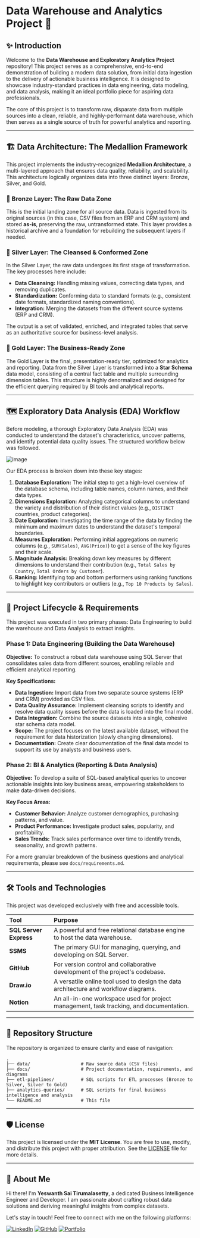 # Data Warehouse and Analytics Project 🚀

## ✨ Introduction

Welcome to the **Data Warehouse and Exploratory Analytics Project** repository! This project serves as a comprehensive, end-to-end demonstration of building a modern data solution, from initial data ingestion to the delivery of actionable business intelligence. It is designed to showcase industry-standard practices in data engineering, data modeling, and data analysis, making it an ideal portfolio piece for aspiring data professionals.

The core of this project is to transform raw, disparate data from multiple sources into a clean, reliable, and highly-performant data warehouse, which then serves as a single source of truth for powerful analytics and reporting.

---

## 🏗️ Data Architecture: The Medallion Framework

This project implements the industry-recognized **Medallion Architecture**, a multi-layered approach that ensures data quality, reliability, and scalability. This architecture logically organizes data into three distinct layers: Bronze, Silver, and Gold.

### 🥉 Bronze Layer: The Raw Data Zone
This is the initial landing zone for all source data. Data is ingested from its original sources (in this case, CSV files from an ERP and CRM system) and stored **as-is**, preserving the raw, untransformed state. This layer provides a historical archive and a foundation for rebuilding the subsequent layers if needed.

### 🥈 Silver Layer: The Cleansed & Conformed Zone
In the Silver Layer, the raw data undergoes its first stage of transformation. The key processes here include:
* **Data Cleansing:** Handling missing values, correcting data types, and removing duplicates.
* **Standardization:** Conforming data to standard formats (e.g., consistent date formats, standardized naming conventions).
* **Integration:** Merging the datasets from the different source systems (ERP and CRM).

The output is a set of validated, enriched, and integrated tables that serve as an authoritative source for business-level analysis.

### 🥇 Gold Layer: The Business-Ready Zone
The Gold Layer is the final, presentation-ready tier, optimized for analytics and reporting. Data from the Silver Layer is transformed into a **Star Schema** data model, consisting of a central fact table and multiple surrounding dimension tables. This structure is highly denormalized and designed for the efficient querying required by BI tools and analytical reports.

---

## 🗺️ Exploratory Data Analysis (EDA) Workflow

Before modeling, a thorough Exploratory Data Analysis (EDA) was conducted to understand the dataset's characteristics, uncover patterns, and identify potential data quality issues. The structured workflow below was followed.

![image](https://github.com/user-attachments/assets/d11bb702-a305-4ace-bf9b-5b6a2ba73b9d)

Our EDA process is broken down into these key stages:

1.  **Database Exploration:** The initial step to get a high-level overview of the database schema, including table names, column names, and their data types.
2.  **Dimensions Exploration:** Analyzing categorical columns to understand the variety and distribution of their distinct values (e.g., `DISTINCT` countries, product categories).
3.  **Date Exploration:** Investigating the time range of the data by finding the minimum and maximum dates to understand the dataset's temporal boundaries.
4.  **Measures Exploration:** Performing initial aggregations on numeric columns (e.g., `SUM(Sales)`, `AVG(Price)`) to get a sense of the key figures and their scale.
5.  **Magnitude Analysis:** Breaking down key measures by different dimensions to understand their contribution (e.g., `Total Sales by Country`, `Total Orders by Customer`).
6.  **Ranking:** Identifying top and bottom performers using ranking functions to highlight key contributors or outliers (e.g., `Top 10 Products by Sales`).

---

## 🎯 Project Lifecycle & Requirements

This project was executed in two primary phases: Data Engineering to build the warehouse and Data Analysis to extract insights.

### Phase 1: Data Engineering (Building the Data Warehouse)

**Objective:** To construct a robust data warehouse using SQL Server that consolidates sales data from different sources, enabling reliable and efficient analytical reporting.

**Key Specifications:**
* **Data Ingestion:** Import data from two separate source systems (ERP and CRM) provided as CSV files.
* **Data Quality Assurance:** Implement cleansing scripts to identify and resolve data quality issues before the data is loaded into the final model.
* **Data Integration:** Combine the source datasets into a single, cohesive star schema data model.
* **Scope:** The project focuses on the latest available dataset, without the requirement for data historization (slowly changing dimensions).
* **Documentation:** Create clear documentation of the final data model to support its use by analysts and business users.

### Phase 2: BI & Analytics (Reporting & Data Analysis)

**Objective:** To develop a suite of SQL-based analytical queries to uncover actionable insights into key business areas, empowering stakeholders to make data-driven decisions.

**Key Focus Areas:**
* **Customer Behavior:** Analyze customer demographics, purchasing patterns, and value.
* **Product Performance:** Investigate product sales, popularity, and profitability.
* **Sales Trends:** Track sales performance over time to identify trends, seasonality, and growth patterns.

For a more granular breakdown of the business questions and analytical requirements, please see `docs/requirements.md`.

---

## 🛠️ Tools and Technologies

This project was developed exclusively with free and accessible tools.

| Tool | Purpose |
| :--- | :--- |
| **SQL Server Express** | A powerful and free relational database engine to host the data warehouse. |
| **SSMS** | The primary GUI for managing, querying, and developing on SQL Server. |
| **GitHub** | For version control and collaborative development of the project's codebase. |
| **Draw.io** | A versatile online tool used to design the data architecture and workflow diagrams. |
| **Notion** | An all-in-one workspace used for project management, task tracking, and documentation. |

---

## 📂 Repository Structure

The repository is organized to ensure clarity and ease of navigation:

```
.
├── data/                   # Raw source data (CSV files)
├── docs/                   # Project documentation, requirements, and diagrams
├── etl-pipelines/          # SQL scripts for ETL processes (Bronze to Silver, Silver to Gold)
├── analytics-queries/      # SQL scripts for final business intelligence and analysis
└── README.md               # This file
```

---

## 🛡️ License

This project is licensed under the **MIT License**. You are free to use, modify, and distribute this project with proper attribution. See the [LICENSE](LICENSE) file for more details.

---

## 🌟 About Me

Hi there! I'm **Yeswanth Sai Tirumalasetty**, a dedicated Business Intelligence Engineer and Developer. I am passionate about crafting robust data solutions and deriving meaningful insights from complex datasets.

Let's stay in touch! Feel free to connect with me on the following platforms:

[![LinkedIn](https://img.shields.io/badge/LinkedIn-0077B5?style=for-the-badge&logo=linkedin&logoColor=white)](https://www.linkedin.com/in/your-linkedin-profile/)
[![GitHub](https://img.shields.io/badge/GitHub-181717?style=for-the-badge&logo=github&logoColor=white)](https://github.com/your-github-username/)
[![Portfolio](https://img.shields.io/badge/Portfolio-000000?style=for-the-badge&logo=google-chrome&logoColor=white)](https://your-portfolio-website.com/)
